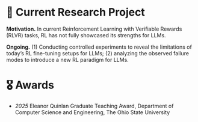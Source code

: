 # 🤖 Current Research Project
**Motivation.** In current Reinforcement Learning with Verifiable Rewards (RLVR) tasks, RL has not fully showcased its strengths for LLMs.

**Ongoing.** (1) Conducting controlled experiments to reveal the limitations of today’s RL fine-tuning setups for LLMs; (2) analyzing the observed failure modes to introduce a new RL paradigm for LLMs.


# 🎖 Awards
- *2025* Eleanor Quinlan Graduate Teaching Award, Department of Computer Science and Engineering, The Ohio State University